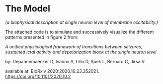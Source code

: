 # The Model
_(a biophysical description at single neuron level of membrane excitability.)_ 

  

The attached code is to simulate and successively visualize the different patterns presented in figure 2 from: 

_A unified physiological framework of transitions between seizures, sustained ictal activity and depolarization block at the single neuron level_

by:
Depannemaecker D, Ivanov A, Lillo D, Spek L, Bernard C, Jirsa V.

available at:
BioRxiv 2020:2020.10.23.352021. https://doi.org/10.1101/2020.10.2 



